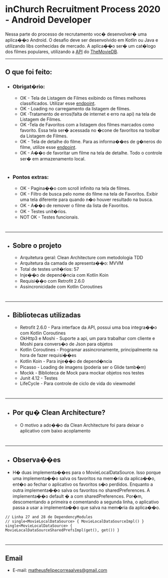 # inChurch Recruitment Process 2020 - Android Developer

Nessa parte do processo de recrutamento voc� desenvolver� uma aplica��o Android. O desafio deve ser desenvolvido em Kotlin ou Java e utilizando libs conhecidas de mercado. A aplica��o ser� um cat�logo dos filmes populares, utilizando a [API](https://developers.themoviedb.org/3/getting-started/introduction) do [TheMovieDB](https://www.themoviedb.org/).

* * *

## O que foi feito:

+ ### Obrigat�rio:
    * OK - Tela de Listagem de Filmes exibindo os filmes melhores classificados. Utilizar esse [endpoint](https://developers.themoviedb.org/3/movies/get-popular-movies).
	* OK - Loading no carregamento da listagem de filmes.
	* OK -Tratamento de erros(falta de internet e erro na api) na tela de Listagem de Filmes.
	* OK -Tela de Favoritos com a listagem dos filmes marcados como favorito. Essa tela ser� acessada no �cone de favoritos na toolbar da Listagem de Filmes.
	* OK - Tela de detalhe do filme. Para as informa��es de g�neros do filme, utilize esse [endpoint](https://developers.themoviedb.org/3/genres/get-movie-list).
	* OK - A��o de favoritar um filme na tela de detalhe. Todo o controle ser� em armazenamento local.

#
+ ### Pontos extras:
	* OK - Pagina��o com scroll infinito na tela de filmes.
	* OK - Filtro de busca pelo nome do filme na tela de Favoritos. Exibir uma tela diferente para quando n�o houver resultado na busca.
	* OK - A��o de remover o filme da lista de Favoritos.
	* OK - Testes unit�rios.
	* NOT OK - Testes funcionais.
#
* * *
+ ## Sobre o projeto
    * Arquitetura geral: Clean Architecture com metodologia TDD
    * Arquitetura da camada de apresenta��o: MVVM
    * Total de testes unit�rios: 57
    * Inje��o de depend�ncia com Kotlin Koin
    * Requisi��o com Retrofit 2.6.0
    * Assincronicidade com Kotlin Coroutines
#
* * *
* ## Bibliotecas utilizadas
    * Retrofit 2.6.0 - Para interface da API, possui uma boa integra��o com Kotlin Coroutines
    * OkHttp3 e Moshi - Suporte a api, um para trabalhar com cliente e Moshi para convers�o de Json para objetos
    * Kotlin Coroutines - Programar assincronamente, principalmente na hora de fazer requisi��es
    * Kotlin Koin - Para inje��o de depend�ncia
    * Picasso - Loading de imagens (poderia ser o Glide tamb�m)
    * Mockk - Biblioteca de Mock para mockar objetos nos testes
    * Junit 4.12 - Testes
    * LifeCycle - Para controle de ciclo de vida do viewmodel
    
#
* * *
* ## Por qu� Clean Architecture?
    * O motivo a ado��o da Clean Architecture foi para deixar o aplicativo com baixo acoplamento
#
* * *
* ## Observa��es
* H� duas implementa��es para o MovieLocalDataSource. Isso porque uma implementa��o salva os favoritos na mem�ria da aplica��o, ent�o ao fechar o aplicativo os favoritos s�o perdidos. Enquanto a outra implementa��o salva os favoritos no sharedPreferences. A implementa��o default � a com sharedPreferences. Por�m, descomentando a primeira e comentando a segunda linha, o aplicativo passa a usar a implementa��o que salva na mem�ria da aplica��o.
```
// Linha 27 and 28 de DependencyModules 
// single<MovieLocalDataSource> { MovieLocalDataSourceImpl() }
single<MovieLocalDataSource> { MovieLocalDataSourceSharedPrefsImpl(get(), get()) }
```
#
* * *
## Email
* E-mail: matheusfelipecorreaalves@gmail.com

